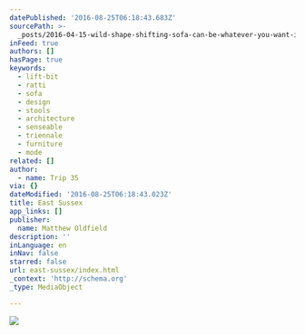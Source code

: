 ```yaml
---
datePublished: '2016-08-25T06:18:43.683Z'
sourcePath: >-
  _posts/2016-04-15-wild-shape-shifting-sofa-can-be-whatever-you-want-it-to-be.md
inFeed: true
authors: []
hasPage: true
keywords:
  - lift-bit
  - ratti
  - sofa
  - design
  - stools
  - architecture
  - senseable
  - triennale
  - furniture
  - mode
related: []
author:
  - name: Trip 35
via: {}
dateModified: '2016-08-25T06:18:43.023Z'
title: East Sussex
app_links: []
publisher:
  name: Matthew Oldfield
description: ''
inLanguage: en
inNav: false
starred: false
url: east-sussex/index.html
_context: 'http://schema.org'
_type: MediaObject

---
```

![](https://the-grid-user-content.s3-us-west-2.amazonaws.com/511d8149-2db3-4cfd-b88f-058dc4f7a211.jpg)